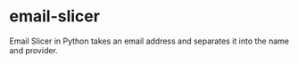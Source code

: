 # email-slicer
Email Slicer in Python takes an email address and separates it into the name and provider.
